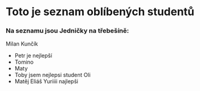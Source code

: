 # Toto je seznam oblíbených studentů

### Na seznamu jsou Jedničky na třebešíně:


Milan Kunčík
- Petr je nejlepší
- Tomino
- Maty
- Toby
jsem nejlepsi student 
Oli
- Matěj Eliáš
Yuriiii najlepši
